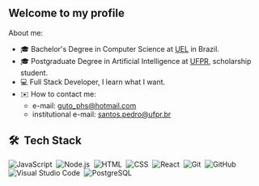 ## Welcome to my profile
About me:
- :mortar_board: Bachelor's Degree in Computer Science at [UEL](http://portal.uel.br/home) in Brazil.
- :mortar_board: Postgraduate Degree in Artificial Intelligence at [UFPR](https://iaa.ufpr.br/), scholarship student.
- :computer: Full Stack Developer, I learn what I want.
- :envelope: How to contact me: 
  - e-mail: guto_phs@hotmail.com
  - institutional e-mail: santos.pedro@ufpr.br

## 🛠 &nbsp;Tech Stack

![JavaScript](https://img.shields.io/badge/-JavaScript-05122A?style=flat&logo=javascript)&nbsp;
![Node.js](https://img.shields.io/badge/-Node.js-05122A?style=flat&logo=node.js)&nbsp;
![HTML](https://img.shields.io/badge/-HTML-05122A?style=flat&logo=HTML5)&nbsp;
![CSS](https://img.shields.io/badge/-CSS-05122A?style=flat&logo=CSS3&logoColor=1572B6)&nbsp;
![React](https://img.shields.io/badge/-React-05122A?style=flat&logo=react)&nbsp;
![Git](https://img.shields.io/badge/-Git-05122A?style=flat&logo=git)&nbsp;
![GitHub](https://img.shields.io/badge/-GitHub-05122A?style=flat&logo=github)&nbsp;
![Visual Studio Code](https://img.shields.io/badge/-Visual%20Studio%20Code-05122A?style=flat&logo=visual-studio-code&logoColor=007ACC)&nbsp;
![PostgreSQL](https://img.shields.io/badge/-PostgreSQL-05122A?style=flat&logo=postgresql)&nbsp;
